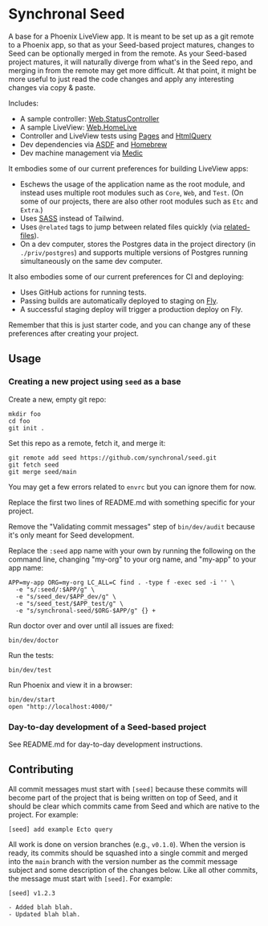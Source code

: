 # Synchronal Seed

A base for a Phoenix LiveView app. It is meant to be set up as a git remote to a Phoenix app, so that as your Seed-based
project matures, changes to Seed can be optionally merged in from the remote. As your Seed-based project matures, it
will naturally diverge from what's in the Seed repo, and merging in from the remote may get more difficult. At that
point, it might be more useful to just read the code changes and apply any interesting changes via copy & paste.

Includes:

- A sample controller: [Web.StatusController](lib/web/controllers/status_controller.ex)
- A sample LiveView: [Web.HomeLive](lib/web/live/home_live.ex)
- Controller and LiveView tests using [Pages](https://github.com/synchronal/pages) and [HtmlQuery](https://github.com/synchronal/html_query/)
- Dev dependencies via [ASDF](https://asdf-vm.com) and [Homebrew](https://brew.sh)
- Dev machine management via [Medic](https://github.com/synchronal/medic)

It embodies some of our current preferences for building LiveView apps:

- Eschews the usage of the application name as the root module, and instead uses multiple root modules such as `Core`,
  `Web`, and `Test`. (On some of our projects, there are also other root modules such as `Etc` and `Extra`.)
- Uses [SASS](https://sass-lang.com) instead of Tailwind.
- Uses `@related` tags to jump between related files quickly (via
  [related-files](https://github.com/synchronal/related-files)).
- On a dev computer, stores the Postgres data in the project directory (in `./priv/postgres`) and supports multiple
  versions of Postgres running simultaneously on the same dev computer.

It also embodies some of our current preferences for CI and deploying:

- Uses GitHub actions for running tests.
- Passing builds are automatically deployed to staging on [Fly](https://fly.io).
- A successful staging deploy will trigger a production deploy on Fly.

Remember that this is just starter code, and you can change any of these preferences after creating your project.

## Usage

### Creating a new project using `seed` as a base

Create a new, empty git repo:

```
mkdir foo
cd foo
git init .
```

Set this repo as a remote, fetch it, and merge it:

```
git remote add seed https://github.com/synchronal/seed.git
git fetch seed
git merge seed/main
```

You may get a few errors related to `envrc` but you can ignore them for now.

Replace the first two lines of README.md with something specific for your project.

Remove the "Validating commit messages" step of `bin/dev/audit` because it's only meant for Seed development.

Replace the `:seed` app name with your own by running the following on the command line, changing "my-org" to your org
name, and "my-app" to your app name:

```
APP=my-app ORG=my-org LC_ALL=C find . -type f -exec sed -i '' \
  -e "s/:seed/:$APP/g" \
  -e "s/seed_dev/$APP_dev/g" \
  -e "s/seed_test/$APP_test/g" \
  -e "s/synchronal-seed/$ORG-$APP/g" {} +
```

Run doctor over and over until all issues are fixed:

```
bin/dev/doctor
```

Run the tests:

```
bin/dev/test
```

Run Phoenix and view it in a browser:

```
bin/dev/start
open "http://localhost:4000/"
```

### Day-to-day development of a Seed-based project

See README.md for day-to-day development instructions.

## Contributing

All commit messages must start with `[seed]` because these commits will become part of the project that is being written
on top of Seed, and it should be clear which commits came from Seed and which are native to the project. For example:

```
[seed] add example Ecto query
```

All work is done on version branches (e.g., `v0.1.0`). When the version is ready, its commits should be squashed into a
single commit and merged into the `main` branch with the version number as the commit message subject and some
description of the changes below. Like all other commits, the message must start with `[seed]`. For example:

```
[seed] v1.2.3

- Added blah blah.
- Updated blah blah.
```
